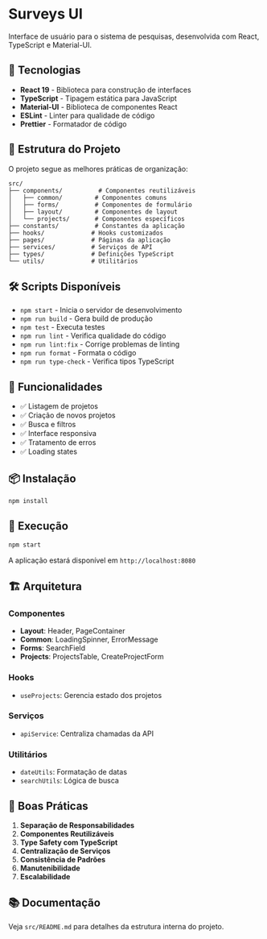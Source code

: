 # Surveys UI

Interface de usuário para o sistema de pesquisas, desenvolvida com React, TypeScript e Material-UI.

## 🚀 Tecnologias

- **React 19** - Biblioteca para construção de interfaces
- **TypeScript** - Tipagem estática para JavaScript
- **Material-UI** - Biblioteca de componentes React
- **ESLint** - Linter para qualidade de código
- **Prettier** - Formatador de código

## 📁 Estrutura do Projeto

O projeto segue as melhores práticas de organização:

```
src/
├── components/          # Componentes reutilizáveis
│   ├── common/         # Componentes comuns
│   ├── forms/          # Componentes de formulário
│   ├── layout/         # Componentes de layout
│   └── projects/       # Componentes específicos
├── constants/          # Constantes da aplicação
├── hooks/             # Hooks customizados
├── pages/             # Páginas da aplicação
├── services/          # Serviços de API
├── types/             # Definições TypeScript
└── utils/             # Utilitários
```

## 🛠️ Scripts Disponíveis

- `npm start` - Inicia o servidor de desenvolvimento
- `npm run build` - Gera build de produção
- `npm test` - Executa testes
- `npm run lint` - Verifica qualidade do código
- `npm run lint:fix` - Corrige problemas de linting
- `npm run format` - Formata o código
- `npm run type-check` - Verifica tipos TypeScript

## 🎯 Funcionalidades

- ✅ Listagem de projetos
- ✅ Criação de novos projetos
- ✅ Busca e filtros
- ✅ Interface responsiva
- ✅ Tratamento de erros
- ✅ Loading states

## 📦 Instalação

```bash
npm install
```

## 🚀 Execução

```bash
npm start
```

A aplicação estará disponível em `http://localhost:8080`

## 🏗️ Arquitetura

### Componentes
- **Layout**: Header, PageContainer
- **Common**: LoadingSpinner, ErrorMessage
- **Forms**: SearchField
- **Projects**: ProjectsTable, CreateProjectForm

### Hooks
- `useProjects`: Gerencia estado dos projetos

### Serviços
- `apiService`: Centraliza chamadas da API

### Utilitários
- `dateUtils`: Formatação de datas
- `searchUtils`: Lógica de busca

## 🎨 Boas Práticas

1. **Separação de Responsabilidades**
2. **Componentes Reutilizáveis**
3. **Type Safety com TypeScript**
4. **Centralização de Serviços**
5. **Consistência de Padrões**
6. **Manutenibilidade**
7. **Escalabilidade**

## 📚 Documentação

Veja `src/README.md` para detalhes da estrutura interna do projeto.
